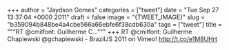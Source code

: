 
+++
author = "Jaydson Gomes"
categories = ["tweet"]
date = "Tue Sep 27 13:37:04 +0000 2011"
draft = false
image = "{TWEET_IMAGE}"
slug = "b359094b848be4a4cbe566a66ebfe6f38cdb630a"
tags = ["tweet"]
title = """RT @cmilfont: Guilherme C..."""
+++
RT @cmilfont: Guilherme Chapiewski @gchapiewski - BrazilJS 2011 on Vimeo! http://t.co/e1M8UHrt
